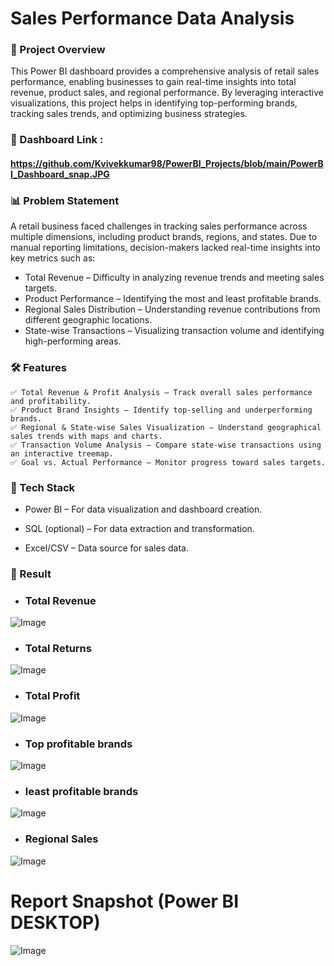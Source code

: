 # Sales Performance Data Analysis

### 📌 Project Overview

This Power BI dashboard provides a comprehensive analysis of retail sales performance, enabling businesses to gain real-time insights into total revenue, product sales, and regional performance. By leveraging interactive visualizations, this project helps in identifying top-performing brands, tracking sales trends, and optimizing business strategies.


### 🚀 Dashboard Link :
#### https://github.com/Kvivekkumar98/PowerBI_Projects/blob/main/PowerBI_Dashboard_snap.JPG



### 📊 Problem Statement

A retail business faced challenges in tracking sales performance across multiple dimensions, including product brands, regions, and states. Due to manual reporting limitations, decision-makers lacked real-time insights into key metrics such as:

- Total Revenue – Difficulty in analyzing revenue trends and meeting sales targets.
- Product Performance – Identifying the most and least profitable brands.
- Regional Sales Distribution – Understanding revenue contributions from different geographic locations.
- State-wise Transactions – Visualizing transaction volume and identifying high-performing areas.

### 🛠️ Features
    ✅ Total Revenue & Profit Analysis – Track overall sales performance and profitability.
    ✅ Product Brand Insights – Identify top-selling and underperforming brands.
    ✅ Regional & State-wise Sales Visualization – Understand geographical sales trends with maps and charts.
    ✅ Transaction Volume Analysis – Compare state-wise transactions using an interactive treemap.
    ✅ Goal vs. Actual Performance – Monitor progress toward sales targets.


### 🔧 Tech Stack
- Power BI – For data visualization and dashboard creation.

- SQL (optional) – For data extraction and transformation.

- Excel/CSV – Data source for sales data.


### 🔗 Result 


- ### Total Revenue
![Image](https://github.com/user-attachments/assets/9d46e989-8eb6-4f05-9a18-59e24b3e22c4)


 - ### Total Returns
![Image](https://github.com/user-attachments/assets/a4b0ae2d-dcbb-4465-a43e-80fe1c72d596)


- ### Total Profit
![Image](https://github.com/user-attachments/assets/bf435120-69ee-4fa5-881c-e4d84f8dd330)


- ### Top profitable brands
![Image](https://github.com/user-attachments/assets/19ebd43d-bc74-4777-9266-1cf4b3f1aee1)


- ### least profitable brands
![Image](https://github.com/user-attachments/assets/601744a8-aa90-4513-bec7-8ffeb4abded5)


- ### Regional Sales
![Image](https://github.com/user-attachments/assets/91efb8e2-fbfe-40cb-9a22-841a6d4b33e7)


 # Report Snapshot (Power BI DESKTOP)

 
![Image](https://github.com/user-attachments/assets/e9db0620-8bdd-4562-a38a-eae6d6660e85)
